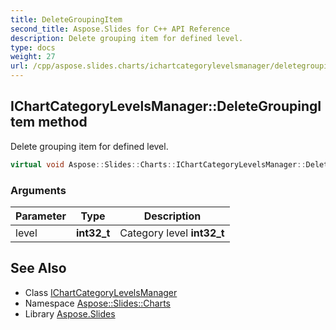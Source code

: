 ```yaml
---
title: DeleteGroupingItem
second_title: Aspose.Slides for C++ API Reference
description: Delete grouping item for defined level.
type: docs
weight: 27
url: /cpp/aspose.slides.charts/ichartcategorylevelsmanager/deletegroupingitem/
---
```

## IChartCategoryLevelsManager::DeleteGroupingItem method


Delete grouping item for defined level.

```cpp
virtual void Aspose::Slides::Charts::IChartCategoryLevelsManager::DeleteGroupingItem(int32_t level)=0
```


### Arguments

| Parameter | Type | Description |
| --- | --- | --- |
| level | **int32_t** | Category level **int32_t** |

## See Also

* Class [IChartCategoryLevelsManager](../)
* Namespace [Aspose::Slides::Charts](../../)
* Library [Aspose.Slides](../../../)
